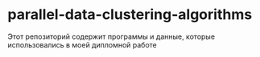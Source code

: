 # parallel-data-clustering-algorithms
Этот репозиторий содержит программы и данные, которые использовались в моей дипломной работе
